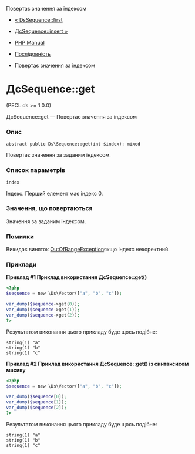 Повертає значення за індексом

-   [« DsSequence::first](ds-sequence.first.html)
    
-   [ДсSequence::insert »](ds-sequence.insert.html)
    
-   [PHP Manual](index.html)
    
-   [Послідовність](class.ds-sequence.html)
    
-   Повертає значення за індексом
    

# ДсSequence::get

(PECL ds >= 1.0.0)

ДсSequence::get — Повертає значення за індексом

### Опис

```methodsynopsis
abstract public Ds\Sequence::get(int $index): mixed
```

Повертає значення за заданим індексом.

### Список параметрів

`index`

Індекс. Перший елемент має індекс 0.

### Значення, що повертаються

Значення за заданим індексом.

### Помилки

Викидає виняток [OutOfRangeException](class.outofrangeexception.html)якщо індекс некоректний.

### Приклади

**Приклад #1 Приклад використання **ДсSequence::get()****

```php
<?php
$sequence = new \Ds\Vector(["a", "b", "c"]);

var_dump($sequence->get(0));
var_dump($sequence->get(1));
var_dump($sequence->get(2));
?>
```

Результатом виконання цього прикладу буде щось подібне:

```
string(1) "a"
string(1) "b"
string(1) "c"
```

**Приклад #2 Приклад використання **ДсSequence::get()** із синтаксисом масиву**

```php
<?php
$sequence = new \Ds\Vector(["a", "b", "c"]);

var_dump($sequence[0]);
var_dump($sequence[1]);
var_dump($sequence[2]);
?>
```

Результатом виконання цього прикладу буде щось подібне:

```
string(1) "a"
string(1) "b"
string(1) "c"
```